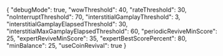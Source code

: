 {
  "debugMode": true,
  "wowThreshold": 40,
  "rateThreshold": 30,
  "noInterruptThreshold": 70,
  "interstitialGamplayThreshold": 3,
  "interstitialGamplayElapsedThreshold": 30,
  "interstitialMaxGamplayElapsedThreshold": 60,
  "periodicReviveMinScore": 25,
  "expertReviveMinScore": 35,
  "expertBestScorePercent": 80,
  "minBalance": 25,
  "useCoinRevival": true
}
